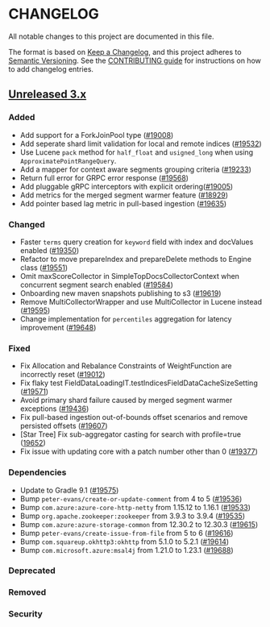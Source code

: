 # CHANGELOG
All notable changes to this project are documented in this file.

The format is based on [Keep a Changelog](https://keepachangelog.com/en/1.0.0/), and this project adheres to [Semantic Versioning](https://semver.org/spec/v2.0.0.html). See the [CONTRIBUTING guide](./CONTRIBUTING.md#Changelog) for instructions on how to add changelog entries.

## [Unreleased 3.x]
### Added

- Add support for a ForkJoinPool type ([#19008](https://github.com/opensearch-project/OpenSearch/pull/19008))
- Add seperate shard limit validation for local and remote indices ([#19532](https://github.com/opensearch-project/OpenSearch/pull/19532))
- Use Lucene `pack` method for `half_float` and `usigned_long` when using `ApproximatePointRangeQuery`.
- Add a mapper for context aware segments grouping criteria ([#19233](https://github.com/opensearch-project/OpenSearch/pull/19233))
- Return full error for GRPC error response ([#19568](https://github.com/opensearch-project/OpenSearch/pull/19568))
- Add pluggable gRPC interceptors with explicit ordering([#19005](https://github.com/opensearch-project/OpenSearch/pull/19005))
- Add metrics for the merged segment warmer feature ([#18929](https://github.com/opensearch-project/OpenSearch/pull/18929))
- Add pointer based lag metric in pull-based ingestion ([#19635](https://github.com/opensearch-project/OpenSearch/pull/19635))

### Changed
- Faster `terms` query creation for `keyword` field with index and docValues enabled ([#19350](https://github.com/opensearch-project/OpenSearch/pull/19350))
- Refactor to move prepareIndex and prepareDelete methods to Engine class ([#19551](https://github.com/opensearch-project/OpenSearch/pull/19551))
- Omit maxScoreCollector in SimpleTopDocsCollectorContext when concurrent segment search enabled ([#19584](https://github.com/opensearch-project/OpenSearch/pull/19584))
- Onboarding new maven snapshots publishing to s3 ([#19619](https://github.com/opensearch-project/OpenSearch/pull/19619))
- Remove MultiCollectorWrapper and use MultiCollector in Lucene instead ([#19595](https://github.com/opensearch-project/OpenSearch/pull/19595))
- Change implementation for `percentiles` aggregation for latency improvement ([#19648](https://github.com/opensearch-project/OpenSearch/pull/19648))

### Fixed
- Fix Allocation and Rebalance Constraints of WeightFunction are incorrectly reset ([#19012](https://github.com/opensearch-project/OpenSearch/pull/19012))
- Fix flaky test FieldDataLoadingIT.testIndicesFieldDataCacheSizeSetting ([#19571](https://github.com/opensearch-project/OpenSearch/pull/19571))
- Avoid primary shard failure caused by merged segment warmer exceptions ([#19436](https://github.com/opensearch-project/OpenSearch/pull/19436))
- Fix pull-based ingestion out-of-bounds offset scenarios and remove persisted offsets ([#19607](https://github.com/opensearch-project/OpenSearch/pull/19607))
- [Star Tree] Fix sub-aggregator casting for search with profile=true ([19652](https://github.com/opensearch-project/OpenSearch/pull/19652))
- Fix issue with updating core with a patch number other than 0 ([#19377](https://github.com/opensearch-project/OpenSearch/pull/19377))

### Dependencies
- Update to Gradle 9.1 ([#19575](https://github.com/opensearch-project/OpenSearch/pull/19575))
- Bump `peter-evans/create-or-update-comment` from 4 to 5 ([#19536](https://github.com/opensearch-project/OpenSearch/pull/19536))
- Bump `com.azure:azure-core-http-netty` from 1.15.12 to 1.16.1 ([#19533](https://github.com/opensearch-project/OpenSearch/pull/19533))
- Bump `org.apache.zookeeper:zookeeper` from 3.9.3 to 3.9.4 ([#19535](https://github.com/opensearch-project/OpenSearch/pull/19535))
- Bump `com.azure:azure-storage-common` from 12.30.2 to 12.30.3 ([#19615](https://github.com/opensearch-project/OpenSearch/pull/19615))
- Bump `peter-evans/create-issue-from-file` from 5 to 6 ([#19616](https://github.com/opensearch-project/OpenSearch/pull/19616))
- Bump `com.squareup.okhttp3:okhttp` from 5.1.0 to 5.2.1 ([#19614](https://github.com/opensearch-project/OpenSearch/pull/19614))
- Bump `com.microsoft.azure:msal4j` from 1.21.0 to 1.23.1 ([#19688](https://github.com/opensearch-project/OpenSearch/pull/19688))

### Deprecated

### Removed

### Security

[Unreleased 3.x]: https://github.com/opensearch-project/OpenSearch/compare/3.3...main
